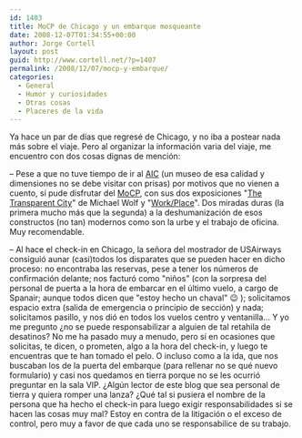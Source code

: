 ```yaml
---
id: 1403
title: MoCP de Chicago y un embarque mosqueante
date: 2008-12-07T01:34:55+00:00
author: Jorge Cortell
layout: post
guid: http://www.cortell.net/?p=1407
permalink: /2008/12/07/mocp-y-embarque/
categories:
  - General
  - Humor y curiosidades
  - Otras cosas
  - Placeres de la vida
---
```

Ya hace un par de días que regresé de Chicago, y no iba a postear nada más sobre el viaje. Pero al organizar la información varia del viaje, me encuentro con dos cosas dignas de mención:

– Pese a que no tuve tiempo de ir al <a title="http://www.artic.edu/aic/" href="http://www.artic.edu/aic/" target="_blank">AIC</a> (un museo de esa calidad y dimensiones no se debe visitar con prisas) por motivos que no vienen a cuento, sí pude disfrutar del <a title="http://mocp.org/" href="http://mocp.org/" target="_blank">MoCP</a>, con sus dos exposiciones "<a title="http://www.mocp.org/exhibitions/2008/11/michael_wolf_th.php" href="http://www.mocp.org/exhibitions/2008/11/michael_wolf_th.php" target="_blank">The Transparent City</a>" de Michael Wolf y "<a title="http://www.mocp.org/exhibitions/2008/11/workplace.php" href="http://www.mocp.org/exhibitions/2008/11/workplace.php" target="_blank">Work/Place</a>". Dos miradas duras (la primera mucho más que la segunda) a la deshumanización de esos constructos (no tan) modernos como son la urbe y el trabajo de oficina. Muy recomendable.

– Al hace el check-in en Chicago, la señora del mostrador de USAirways consiguió aunar (casi)todos los disparates que se pueden hacer en dicho proceso: no encontraba las reservas, pese a tener los números de confirmación delante; nos facturó como "niños" (con la sorpresa del personal de puerta a la hora de embarcar en el último vuelo, a cargo de Spanair; aunque todos dicen que "estoy hecho un chaval" 😉 ); solicitamos espacio extra (salida de emergencia o principio de sección) y nada; solicitamos pasillo, y nos dió en todos los vuelos centro y ventanilla... Y yo me pregunto ¿no se puede responsabilizar a alguien de tal retahila de desatinos? No me ha pasado muy a menudo, pero sí en ocasiones que solicitas, te dicen, o prometen, algo a la hora del check-in, y luego te encuentras que te han tomado el pelo. O incluso como a la ida, que nos buscaban los de la puerta del embarque (para rellenar no se qué nuevo formulario) y casi nos quedamos en tierra porque no se les ocurrió preguntar en la sala VIP. ¿Algún lector de este blog que sea personal de tierra y quiera romper una lanza? ¿Qué tal si pusiera el nombre de la persona que ha hecho el check-in para luego exigir responsabilidades si se hacen las cosas muy mal? Estoy en contra de la litigación o el exceso de control, pero muy a favor de que cada uno se responsabilice de su trabajo.